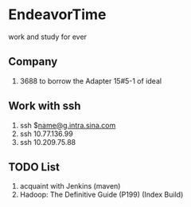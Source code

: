 # EndeavorTime
work and study for ever

## Company

1. 3688 to borrow the Adapter 15#5-1 of ideal

## Work with ssh
1. ssh $name@g.intra.sina.com
2. ssh 10.77.136.99
3. ssh 10.209.75.88

## TODO List
1. acquaint with Jenkins (maven)
2. Hadoop: The Definitive Guide (P199) (Index Build)
